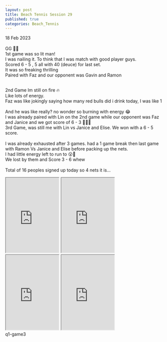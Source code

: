 ```yaml
---
layout: post
title: Beach Tennis Session 29
published: true
categories: Beach_Tennis
---
```

18 Feb 2023
<br>
<br>
GG 💪🏼
<br>
1st game was so lit man!
<br>
I was nailing it. To think that I was match with good player guys.
<br>
Scored 6 - 5 , 5 all with 40 (deuce) for last set.
<br>
It was so freaking thrilling
<br>
Paired with Faz and our opponent was Gavin and Ramon
<br>
<br>
<!--more-->
2nd Game Im still on fire 🔥
<br>
Like lots of energy. 
<br>
Faz was like jokingly saying how many red bulls did i drink today, I was like 1 
<br>
<br>
And he was like really? no wonder so burning with energy 😂
<br>
I was already paired with Lin on the 2nd game while our opponent was Faz and Janice and we got score of 6 - 3 👊🏼😌
<br>
3rd Game, was still me with Lin vs Janice and Elise. We won with a 6 - 5 score. 
<br>
<br>
I was already exhausted after 3 games. had a 1 game break then last game with Ramon Vs Janice and Elise before packing up the nets.
<br>
I had little energy left to run to 😮💨
<br>
We lost by them and Score 3 - 6 whew
<br>
<br>
Total of 16 peoples signed up today so 4 nets it is...
<br>
<iframe src="https://drive.google.com/file/d/1ttCh5mccctpUUb4Drzpxg_xfn0nohvrV/preview" width="170" height="240" allow="autoplay"></iframe>
<iframe src="https://drive.google.com/file/d/1pchp5Ecl6s-xTKXwensCx_-CndvCiquq/preview" width="170" height="240" allow="autoplay"></iframe>
<iframe src="https://drive.google.com/file/d/1X-h4QEYn8S0AK2ETSiT653NhrfL_4uCZ/preview" width="170" height="240" allow="autoplay"></iframe>
<iframe src="https://drive.google.com/file/d/1a2UU_mSlUDTc8aC30npOCBYxYSsr77_i/preview" width="170" height="240" allow="autoplay"></iframe>
<br>
q1-game3
